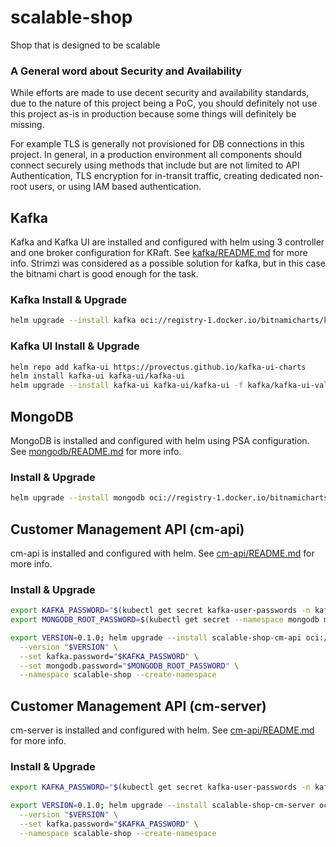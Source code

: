 # scalable-shop
Shop that is designed to be scalable

### A General word about Security and Availability

While efforts are made to use decent security and availability standards, due to the nature of this project being a PoC, you should definitely not use this project as-is in production because some things will definitely be missing.

For example TLS is generally not provisioned for DB connections in this project. In general, in a production environment all components should connect securely using methods that include but are not limited to API Authentication, TLS encryption for in-transit traffic, creating dedicated non-root users, or using IAM based authentication.

## Kafka

Kafka and Kafka UI are installed and configured with helm using 3 controller and one broker configuration for KRaft. See [kafka/README.md](kafka/README.md) for more info.
Strimzi was considered as a possible solution for kafka, but in this case the bitnami chart is good enough for the task.

### Kafka Install & Upgrade

```bash
helm upgrade --install kafka oci://registry-1.docker.io/bitnamicharts/kafka -f kafka/kafka-values.yaml --namespace kafka --create-namespace
```

### Kafka UI Install & Upgrade

```bash
helm repo add kafka-ui https://provectus.github.io/kafka-ui-charts
helm install kafka-ui kafka-ui/kafka-ui
helm upgrade --install kafka-ui kafka-ui/kafka-ui -f kafka/kafka-ui-values.yaml --namespace kafka --create-namespace
```

## MongoDB

MongoDB is installed and configured with helm using PSA configuration. See [mongodb/README.md](mongodb/README.md) for more info.

### Install & Upgrade

```bash
helm upgrade --install mongodb oci://registry-1.docker.io/bitnamicharts/mongodb -f mongodb/values.yaml --namespace mongodb --create-namespace 
```

## Customer Management API (cm-api)

cm-api is installed and configured with helm. See [cm-api/README.md](cm-api/README.md) for more info.

### Install & Upgrade

```bash
export KAFKA_PASSWORD="$(kubectl get secret kafka-user-passwords -n kafka -o jsonpath='{.data.client-passwords}' | base64 -d | cut -d , -f 1)"
export MONGODB_ROOT_PASSWORD=$(kubectl get secret --namespace mongodb mongodb -o jsonpath="{.data.mongodb-root-password}" | base64 -d)

export VERSION=0.1.0; helm upgrade --install scalable-shop-cm-api oci://registry-1.docker.io/yosefrow/scalable-shop-cm-api \
  --version "$VERSION" \
  --set kafka.password="$KAFKA_PASSWORD" \
  --set mongodb.password="$MONGODB_ROOT_PASSWORD" \
  --namespace scalable-shop --create-namespace
```

## Customer Management API (cm-server)

cm-server is installed and configured with helm. See [cm-api/README.md](cm-server/README.md) for more info.

### Install & Upgrade

```bash
export KAFKA_PASSWORD="$(kubectl get secret kafka-user-passwords -n kafka -o jsonpath='{.data.client-passwords}' | base64 -d | cut -d , -f 1)"

export VERSION=0.1.0; helm upgrade --install scalable-shop-cm-server oci://registry-1.docker.io/yosefrow/scalable-shop-cm-server \
  --version "$VERSION" \
  --set kafka.password="$KAFKA_PASSWORD" \
  --namespace scalable-shop --create-namespace
```
